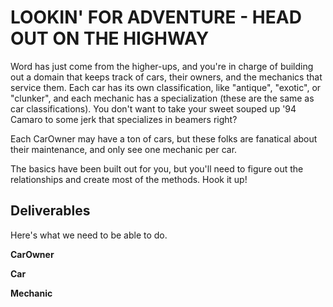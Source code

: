 # LOOKIN' FOR ADVENTURE - HEAD OUT ON THE HIGHWAY

Word has just come from the higher-ups, and you're in charge of building out a domain that keeps track of cars, their owners, and the mechanics that service them.  Each car has its own classification, like "antique", "exotic", or "clunker", and each mechanic has a specialization (these are the same as car classifications).  You don't want to take your sweet souped up '94 Camaro to some jerk that specializes in beamers right?

Each CarOwner may have a ton of cars, but these folks are fanatical about their maintenance, and only see one mechanic per car.

The basics have been built out for you, but you'll need to figure out the relationships and create most of the methods.  Hook it up!

## Deliverables

Here's what we need to be able to do.

**CarOwner**

<!--   - Get a list of all owners
 -->
<!--   - Get a list of all the cars that a specific owner has
 -->
<!--   - Get a list of all the mechanics that a specific owner goes to
 -->
<!--   - Get the average amount of cars owned for all owners
 -->
**Car**

<!--   - Get a list of all cars
 -->
<!--   - Get a list of all car classifications
 -->
<!--   - Get a list of mechanics that have an expertise that matches the car classification -->

**Mechanic**

<!--   - Get a list of all mechanics
 -->
<!--   - Get a list of all cars that a mechanic services
 -->
<!--   - Get a list of all the car owners that go to a specific mechanic
 -->
<!--   - Get a list of the names of all car owners who
  go to a specific mechanic -->
